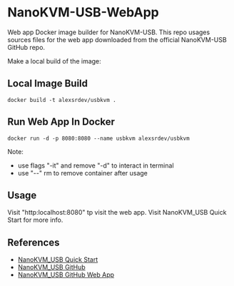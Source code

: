 # NanoKVM-USB-WebApp
Web app Docker image builder for NanoKVM-USB. This repo usages sources files for the web app downloaded from the official NanoKVM-USB GitHub repo. 

Make a local build of the image:
## Local Image Build
```docker
docker build -t alexsrdev/usbkvm .
```

## Run Web App In Docker
```docker
docker run -d -p 8080:8080 --name usbkvm alexsrdev/usbkvm
```
Note: 
- use flags "-it" and remove "-d" to interact in terminal
- use "--" rm to remove container after usage

## Usage
Visit "http:localhost:8080" tp visit the web app. Visit NanoKVM_USB Quick Start for more info.

## References
- [NanoKVM_USB Quick Start](https://wiki.sipeed.com/hardware/en/kvm/NanoKVM_USB/quick_start.html)
- [NanoKVM_USB GitHub](https://github.com/sipeed/NanoKVM-USB)
- [NanoKVM_USB GitHub Web App](https://github.com/sipeed/NanoKVM-USB/releases/download/v1.0.1/NanoKVM-USB-1.0.1-browser.zip)
